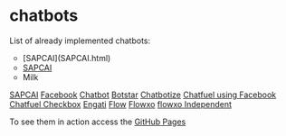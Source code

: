 # chatbots
List of already implemented chatbots:

<ul style="list-style-type:circle;">
  <li>[SAPCAI](SAPCAI.html)</li>
  <li><a href="SAPCAI.html">SAPCAI</a></li>
  <li>Milk</li>
</ul>

[SAPCAI](SAPCAI.html)
[Facebook](Facebook.html)
[Chatbot](chatbot.html)
[Botstar](botstar.html)
[Chatbotize](chatbotize.html)
[Chatfuel using Facebook](chatfuel.html)
[Chatfuel Checkbox](chatfuel_checkbox.html)
[Engati](engati.html)
[Flow](flow.html)
[Flowxo](flowxo.html)
[flowxo Independent](https://fxo.io/m/85eyk78b)

To see them in action access the [GitHub Pages](https://eacunha.github.io/chatbots)
